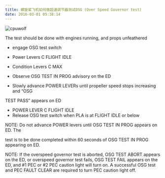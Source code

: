 ```yaml
---
title: 螺旋桨飞机如何做超速调节器测试OSG (Over Speed Governor test)
date: 2016-03-01 05:38:14
---
```



![cpuwolf](/images/data/attachment/201603/01/213614aexeub1s60uz1r8o.jpg)

The test should be done with engines running, and props unfeathered


* engage OSG test switch 



* Power Levers C FLIGHT IDLE
* Condition Levers C MAX
* Observe OSG TEST IN PROG advisory on the ED
* Slowly advance POWER LEVERs until propeller speed stops increasing and “OSG

TEST PASS” appears on ED




* POWER LEVER C FLIGHT IDLE
* Release OSG test switch when PLA is at FLIGHT IDLE or below




NOTE: Do not advance POWER levers until OSG TEST IN PROG appears on ED. The

test is to be done completed within 60 seconds of OSG TEST IN PROG appearing
on ED.



NOTE: If the overspeed governor test is aborted, OSG TEST ABORT appears on the ED,
or overspeed governor test fails, OSG TEST FAIL appears on the ED, and 
#1 PEC
or 
#2 PEC caution light will turn on. A successful OSG test and PEC FAULT
CLEAR are required to turn PEC caution light off.


